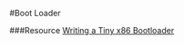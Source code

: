 #Boot Loader

###Resource 
[Writing a Tiny x86 Bootloader](http://joebergeron.io/posts/post_two.html)
